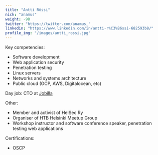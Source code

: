 ```yaml
---
title: "Antti Rössi"
nick: "anamus"
weight: -98
twitter: "https://twitter.com/anamus_"
linkedin: "https://www.linkedin.com/in/antti-r%C3%B6ssi-682593b8/"
profile_img: "/images/antti_rossi.jpg"
---
```


Key competencies:
* Software development
* Web application security
* Penetration testing
* Linux servers
* Networks and systems architecture
* Public cloud (GCP, AWS, Digitalocean, etc)

Day job: CTO at [Jobilla](https://jobilla.com)

Other:
* Member and activist of HelSec Ry
* Organiser of HTB Helsinki Meetup Group
* Workshop instructor and software conference speaker, penetration testing web applications 

Certifications:
* OSCP
